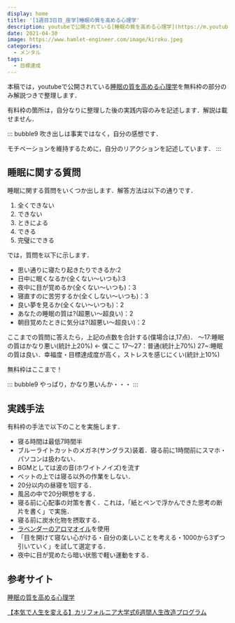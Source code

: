 ```yaml
---
display: home
title: '[1週目3日目_座学]睡眠の質を高める心理学'
description: youtubeで公開されている[睡眠の質を高める心理学](https://m.youtube.com/watch?v=3GANcWJuiCE&t=376s)を無料枠の部分のみ解説つきで整理します．
date: 2021-04-30
image: https://www.hamlet-engineer.com/image/kiroku.jpeg
categories: 
  - メンタル
tags:
  - 目標達成
---
```


本稿では，youtubeで公開されている[睡眠の質を高める心理学](https://m.youtube.com/watch?v=3GANcWJuiCE&t=376s)を無料枠の部分のみ解説つきで整理します．

<!-- more -->

有料枠の箇所は，自分なりに整理した後の実践内容のみを記述します．解説は載せません．

::: bubble9
吹き出しは事実ではなく，自分の感想です．

モチベーションを維持するために，自分のリアクションを記述しています．
:::

<!-- <span style="background-color: #ffff99;"></span> -->
<!-- <span style="color: #ff0000;"></span> -->

## 睡眠に関する質問
睡眠に関する質問をいくつか出します．解答方法は以下の通りです．
1. 全くできない
2. できない
3. ときによる
4. できる
5. 完璧にできる

では，質問を以下に示します．
- 思い通りに寝たり起きたりできるか:2
- 日中に眠くなるか(全くない〜いつも):3
- 夜中に目が覚めるか(全くない〜いつも)：3
- 寝直すのに苦労するか(全くしない〜いつも)：3
- 良い夢を見るか(全くない〜いつも)：2
- あなたの睡眠の質は?(超悪い〜超良い)：2
- 朝目覚めたときに気分は?(超悪い〜超良い)：2

ここまでの質問に答えたら，上記の点数を合計する(僕場合は,17点)．
〜17:睡眠の質はかなり悪い(統計上20%) <- 僕ここ
17〜27：普通(統計上70%)
27~:睡眠の質は良い．幸福度・目標達成度が高く，ストレスを感じにくい(統計上10%)

無料枠はここまで！

::: bubble9
やっぱり，かなり悪いんか・・・
:::

<!-- ## 有料枠

## 睡眠の意味について
睡眠の必要性，必要な時間，睡眠不足の弊害を以下に記述します．

### 睡眠の必要性
- 脳のリセット
- 起きている間に脳に溜まった毒素を寝ている間にデトックスされる
- 構造としては，寝ている間に発生する脳の空間にCSF(脳背髄液)が満ちることによる
- 睡眠しなかったら死ぬ原因は，起きている間に脳に溜まった毒素．これにより衰弱する．

### 必要な時間
- 8~9時間は必要
- ショートスリーパーは存在しない．
- エジソンも各仕事場の簡易ベットで昼寝しまくった．
- 人間は2層睡眠(夜ガッツリ，昼すこし)．
- 動物のような多層睡眠(4時間起きて15分寝る)は数ヶ月しか保たない．

::: bubble9
まあ，ナポレオンも風呂4時間入ったとか言ってるけ，絶対風呂で寝てるやろ．
:::


### 閑話休題
マイクロスリープ：目を空いていて，映像も見ていても寝ている状態．数秒間だけ発生．寝ている自覚症状なし．
徹夜での運転で，20回以上発生した実験もあり．


### 睡眠不足
- 直感・反応性も鈍る(7時間以下の睡眠が2,3日でも危険)
- さらに，5〜7時間以下の睡眠は，脳が衰える自覚症状がない
- 不誠実になる．仕事中にネットサーフィンする時間も多くなる．
- 睡眠の最低値は7.5時間．1.5時間のサイクルにする．
- 7.5〜8時間と比較して，7時間以下の人は脳が老化した．健康被害もあり．
- 食欲を抑えるホルモンの活動が低くなり，太りやすくなる．
※食欲を抑えるホルモン(レプチン)は脂肪細胞から分泌される．
※太るとは，脂肪細胞がふくらむ現象．増えているわけではない．

## 閑話休題
隈ができるのは，コラーゲンが減少し肌シワが集まる

## 睡眠の質をあげる手法

### 明かり
- 人間の睡眠周期は，24時間+15分と言われている．なので，絶対に周期はずれる．
- 光を浴びると，メロトニンの分泌が減少する．スマホのブルーライトも1時間見るだけでダメ．
- 暗いところでスマホは厳禁．
- ブルーライトカットがおすすめ．
- 電球は赤黄がおすすめ．
- 要は暗くしていく．

### 音
- 男女で敏感な音が違う(女性：夜泣き等の人の声，男性：風邪などの自然音)
- 高速道路の近くは質が下がり，心臓病のリスクがある．
- 睡眠のBGMは波の音がおすすめ(ホワイトノイズ)．
- ノイズキャンセリングもよし．

### 温度
- 18°C前後がおすすめ．
- 体温が落ちないと眠くならない．
- 赤ちゃんの手足があつい理由は，そこから熱を放出している．

### 寝る場所
- 寝室では寝る以外の行為をしない．
- 睡眠をするためだけの場所を作る．
- 寝る場所で寝ること以外の作業をしない

### 昼寝
- 20分以内の昼寝を1，2回がベスト．

### 運動
- 適度な運動が睡眠の質をあげる．
- 睡眠の質をあげるには結構必要．(中強度の有酸素運動で週で2時間)
- 高強度の運動(筋トレ)では週で1時間半
- 運動ができないなら，風呂上りで瞑想を実施

### 頭を使う
- 体を使うよりも脳を使う方が良い．

### 寝る時間
- 寝る時間を早くするよりも，起きる時間を早くする方がよい
- 恋人とともに寝るのは，睡眠の質が下がる．

### お風呂
- 体の内側まで温める必要がある．
- ぬるめのお風呂に30分以上はいる．
- 風呂の中で瞑想をしてもよい．

## 睡眠の質を下げない方法

### 心配事
心配事があると，質が下がる．心配事がある場合は，その心配事を解決する手法を3つ書く

### 小腹がすく
- 寝る前に少し炭水化物をとると，眠くなる．
- ただし，200kcal以下の炭水化物(バナナ等の低TGI食品)

### 匂い
- ラベンダーの匂いがおすすめ．
- ただし，ミントは逆に活性化するため，夜はだめ．

### 何を考えれば良いか
- 1000から3ずつ引いていくと寝やすくなる．
- 自分の楽しいことを考えても，寝やすくなる．
- また，目を開けて寝ない心がけるとん寝る．

### 夜中に20分以上
- 軽い運動や手や頭を使う作業がするといい．
- 暗い状態を保つ方がいいので，軽い運動がおすすめ．
- 途中で目が覚めても，プロラクチンというホルモンを分泌するので良い． -->


## 実践手法
有料枠の手法で以下のことを実施します．
- 寝る時間は最低7時間半
- ブルーライトカットのメガネ(サングラス)装着．寝る前に1時間前にスマホ・パソコンは扱わない．
- BGMとしては波の音(ホワイトノイズ)を流す
- ベットの上では寝る以外の作業をしない．
- 20分以内の昼寝を1回する．
- 風呂の中で20分瞑想をする．
- 寝る前に心配事の対策を書く．これは，「紙とペンで浮かんできた思考の断片を書く」で実施．
- 寝る前に炭水化物を摂取する．
- [ラベンダーのアロマオイル](https://www.amazon.co.jp/ease-%E3%82%A2%E3%83%AD%E3%83%9E%E3%82%AA%E3%82%A4%E3%83%AB-%E3%82%A8%E3%83%83%E3%82%BB%E3%83%B3%E3%82%B7%E3%83%A3%E3%83%AB%E3%82%AA%E3%82%A4%E3%83%AB-%E3%83%A9%E3%83%99%E3%83%B3%E3%83%80%E3%83%BC-AEAJ%E8%AA%8D%E5%AE%9A%E7%B2%BE%E6%B2%B9/dp/B01K1HHGKS)を使用
- 「目を開けて寝ない心がける・自分の楽しいことを考える・1000から3ずつ引いていく」を試して選定する．
- 夜中に目が覚めたら暗い状態で軽い運動をする．


## 参考サイト
[睡眠の質を高める心理学](https://m.youtube.com/watch?v=3GANcWJuiCE&t=376s)

[【本気で人生を変える】カリフォルニア大学式6週間人生改造プログラム](https://daigoblog.jp/pushing-thelimits/)